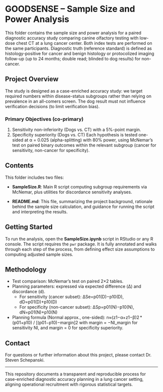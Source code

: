 # GOODSENSE – Sample Size and Power Analysis

This folder contains the sample size and power analysis for a paired diagnostic accuracy study comparing canine olfactory testing with low-dose chest CT at a lung cancer center. Both index tests are performed on the same participants. Diagnostic truth (reference standard) is defined as histology-positive for cancer and benign histology or protocolized imaging follow-up (up to 24 months; double read; blinded to dog results) for non-cancer.

## Project Overview

The study is designed as a case-enriched accuracy study: we target required numbers within disease-status subgroups rather than relying on prevalence in an all-comers screen. The dog result must not influence verification decisions (to limit verification bias).

### Primary Objectives (co-primary)
1. Sensitivity non-inferiority (Dogs vs. CT) with a 5%-point margin.
2. Specificity superiority (Dogs vs. CT)
Each hypothesis is tested one-sided at α = 0.025 (alpha-splitting) with 80% power, using McNemar’s test on paired binary outcomes within the relevant subgroup (cancer for sensitivity, non-cancer for specificity).

## Contents

This folder includes two files:

- **SampleSize.R**: Main R script computing subgroup requirements via McNemar, plus utilities for discordance sensitivity analyses.
  
- **README.md**: This file, summarizing the project background, rationale behind the sample size calculation, and guidance for running the script and interpreting the results.

## Getting Started

To run the analysis, open the **SampleSize.ipynb** script in RStudio or any R console. The script requires the `pwr` package. It is fully annotated and walks through each step of the process, from defining effect size assumptions to computing adjusted sample sizes.

## Methodology

- Test comparison: McNemar’s test on paired 2×2 tables.
- Planning parameters: expressed via expected difference (Δ) and discordance (d).
    - For sensitivity (cancer subset): ΔSe=p01(D)−p10(D), dD=p01(D)+p10(D)
    - For specificity (non-cancer subset): ΔSp=p01(N)−p10(N), dN=p01(N)+p10(N)
- Planning formula (Normal approx., one-sided):
n≈(z1−α+z1−β)2 * (p01+p10) / [(p01−p10)−margin]2
with margin = −NI_margin for sensitivity NI, and margin = 0 for specificity superiority.

## Contact

For questions or further information about this project, please contact Dr. Steven Schepanski.

---

This repository documents a transparent and reproducible process for case-enriched diagnostic accuracy planning in a lung cancer setting, aligning operational recruitment with rigorous statistical targets.
